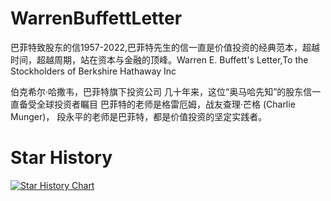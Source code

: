 # WarrenBuffettLetter
巴菲特致股东的信1957-2022,巴菲特先生的信一直是价值投资的经典范本，超越时间，超越周期，站在资本与金融的顶峰。Warren E. Buffett's Letter,To the Stockholders of Berkshire Hathaway Inc

伯克希尔·哈撒韦，巴菲特旗下投资公司
几十年来，这位“奥马哈先知”的股东信一直备受全球投资者瞩目
巴菲特的老师是格雷厄姆，战友查理·芒格 (Charlie Munger)， 段永平的老师是巴菲特，都是价值投资的坚定实践者。



# Star History

[![Star History Chart](https://api.star-history.com/svg?repos=fenwii/WarrenBuffettLetter&type=Date)](https://star-history.com/#fenwii/WarrenBuffettLetter&Date)


